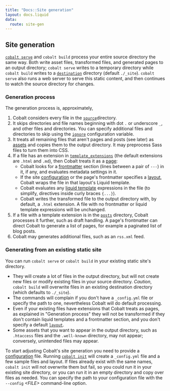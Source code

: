```yaml
---
title: "Docs::Site generation"
layout: docs.liquid
data:
  route: site-gen
---
```

## Site generation

[`cobalt serve`](/docs/usage) and `cobalt build` process your entire source directory the same
way.  Both write asset files, transformed files, and generated pages to an output
directory; `cobalt serve` writes to a temporary directory while `cobalt build`
writes to a [`destination`](/docs/config) directory (default `./_site`).  `cobalt serve` also
runs a web server to serve this static content, and then continues to watch the
source directory for changes.

### Generation process

The generation process is, approximately,
1. Cobalt considers every file in the [`source`](/docs/config)directory.
2. It skips directories and file names beginning with dot `.` or underscore
   `_`, and other files and directories. You can specify additional files and
   directories to skip using the [`ignore`](/docs/config) configuration
   variable.
3. It treats all remaining files that aren't pages and posts (see later) as
   [assets](/docs/assets) and copies them to the output directory. It may
   preprocess Sass files to turn them into CSS.
4. If a file has an extension in [`template_extensions`](/docs/config) (the
   default extensions are `.html` and `.md`), then Cobalt treats it as a
   [page](/docs/pages):
   - Cobalt looks for a [frontmatter](/docs/front) section (lines between a pair
     of `---`) in it, if any, and evaluates metadata settings in it.
   - If the site [configuration](/docs/configuration) or the page's
     frontmatter specifies a [layout](/docs/layout), Cobalt wraps the file in
     that layout's Liquid template.
   - Cobalt evaluates any [liquid template](https://shopify.github.io/liquid/)
     expressions in the file (to simplify, directives inside curly braces `{...}`).
   - Cobalt writes the transformed file to the output directory with, by
     default, a `.html` extension. A file with no frontmatter or liquid
     template expressions will be unchanged.
5. If a file with a template extension is in the [`posts`](/docs/posts)
   directory, Cobalt processes it further, such as draft handling. A page's
   frontmatter can direct Cobalt to generate a list of pages, for example a
   paginated list of blog posts.
6. Cobalt may generates additional files, such as an `rss.xml` feed.

### Generating from an existing static site

You can run `cobalt serve` or `cobalt build` in your existing static site's
directory.
- They will create a lot of files in the output directory, but will not create
  new files or modify existing files in your source directory. _Caution_,
  `cobalt build` will overwrite files in an existing destination directory
  (which defaults to `./_site`).
- The commands will complain if you don't have a `_config.yml` file or specify
  the path to one, nevertheless Cobalt will do default processing.
- Even if your existing files have extensions that Cobalt treats as pages, as
  explained in "Generation process" they will not be transformed if they don't
  contain liquid templates and a frontmatter section, and you don't specify a
  default [`layout`](/docs/config).
- Some assets that you want to appear in the output directory, such as
  `.htaccess` files and the `.well-known` directory, may not appear;
  conversely, unintended files may appear.

To start adjusting Cobalt's site generation you need to provide a
[configuration](/docs/config) file. Running [`cobalt init`](docs/usage/) will
create a `_config.yml` file and a few sample files and layout. If files
already exist with the same names, `cobalt init` will not overwrite them but
fail, so you could run it in your existing site directory, or you can run it
in an empty directory and copy over files as needed. You can specify the path
to your configuration file with the `--config` _\<FILE>_ command-line option.
